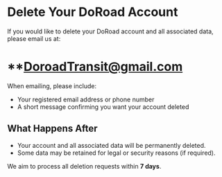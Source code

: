 # Delete Your DoRoad Account

If you would like to delete your DoRoad account and all associated data, please email us at:

**DoroadTransit@gmail.com
=

When emailing, please include:
- Your registered email address or phone number
- A short message confirming you want your account deleted

## What Happens After

- Your account and all associated data will be permanently deleted.
- Some data may be retained for legal or security reasons (if required).

We aim to process all deletion requests within **7 days**.
